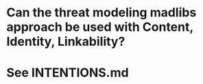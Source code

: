 # Can the threat modeling madlibs approach be used with Content, Identity, Linkability?
# See INTENTIONS.md

